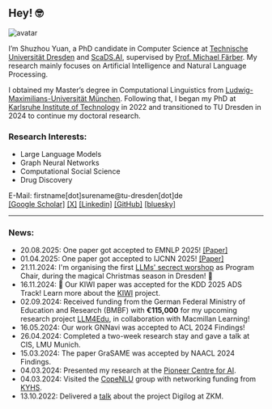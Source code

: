 ## Hey! 🤓

<img class="avatar" src="/images/me_2.jpeg" alt="avatar">

I’m Shuzhou Yuan, a PhD candidate in Computer Science at [Technische Universität Dresden](https://tu-dresden.de/) and [ScaDS.AI](https://scads.ai), supervised by [Prof. Michael Färber](https://sites.google.com/view/michaelfaerber/). My research mainly focuses on Artificial Intelligence and Natural Language Processing.

I obtained my Master’s degree in Computational Linguistics from [Ludwig-Maximilians-Universität München](https://www.uni-muenchen.de/index.html). Following that, I began my PhD at [Karlsruhe Institute of Technology](https://www.kit.edu) in 2022 and transitioned to TU Dresden in 2024 to continue my doctoral research.

### Research Interests:
- Large Language Models
- Graph Neural Networks
- Computational Social Science
- Drug Discovery


E-Mail: firstname[dot]surename@tu-dresden[dot]de  
[[Google Scholar]](https://scholar.google.com/citations?user=ZMQ1C6gAAAAJ&hl=en) [[X]](https://x.com/Shoejoe_) [[Linkedin]](https://www.linkedin.com/in/shuzhou-yuan-7b577221a/?originalSubdomain=de) [[GitHub]](https://github.com/ShuzhouYuan)  [[bluesky]](https://bsky.app/profile/shoejoe.bsky.social)

---
### News:

- 20.08.2025: One paper got accepted to EMNLP 2025! [[Paper]](https://arxiv.org/abs/2412.12318)
- 01.04.2025: One paper got accepted to IJCNN 2025! [[Paper]](https://arxiv.org/abs/2402.11700)
- 21.11.2024: I'm organising the first [LLMs' secrect worshop](https://sites.google.com/view/llmsecrets) as Program Chair, during the magical Christmas season in Dresden! 🎄
- 16.11.2024: 🎉 Our KIWI paper was accepted for the KDD 2025 ADS Track! Learn more about the [KIWI](https://bmdv.bund.de/SharedDocs/DE/Artikel/DG/mfund-projekte/kiwi.html) project.  
- 02.09.2024: Received funding from the German Federal Ministry of Education and Research (BMBF) with **€115,000** for my upcoming research project [LLM4Edu](https://scads.ai/research/ai-algorithms-and-methods/understanding-language/projects/llm4edu/), in collaboration with Macmillan Learning!  
- 16.05.2024: Our work GNNavi was accepted to ACL 2024 Findings!  
- 26.04.2024: Completed a two-week research stay and gave a talk at CIS, LMU Munich.  
- 15.03.2024: The paper GraSAME was accepted by NAACL 2024 Findings.  
- 04.03.2024: Presented my research at the [Pioneer Centre for AI](https://www.aicentre.dk/events/talk-bridging-the-gap-exploring-the-applications-of-graph-neural-networks-in-nlp).  
- 04.03.2024: Visited the [CopeNLU](https://www.copenlu.com) group with networking funding from [KYHS](https://www.khys.kit.edu).  
- 13.10.2022: Delivered a [talk](https://zkm.de/en/media/videos/shuzhou-yuan-automatische-erkennung-von-verzerrungen-in-nachrichtentexten) about the project Digilog at ZKM.  